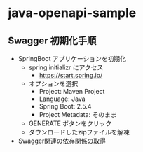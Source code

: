 # java-openapi-sample

## Swagger 初期化手順

- SpringBoot アプリケーションを初期化
  - spring initializr にアクセス
    - <https://start.spring.io/>
  - オプションを選択
    - Project: Maven Project
    - Language: Java
    - Spring Boot: 2.5.4
    - Project Metadata: そのまま
  - GENERATE ボタンをクリック
  - ダウンロードしたzipファイルを解凍
- Swagger関連の依存関係の取得